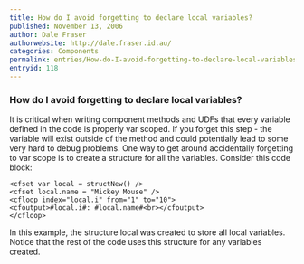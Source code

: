 ```yaml
---
title: How do I avoid forgetting to declare local variables?
published: November 13, 2006
author: Dale Fraser
authorwebsite: http://dale.fraser.id.au/
categories: Components
permalink: entries/How-do-I-avoid-forgetting-to-declare-local-variables.html
entryid: 118
---
```


<h3>How do I avoid forgetting to declare local variables?</h3>

<p>
It is critical when writing component methods and UDFs that every variable defined in the code is properly var scoped. If you forget this step - the variable will exist outside of the method and could potentially lead to some very hard to debug problems. One way to get around accidentally forgetting to var scope is to create a structure for all the variables. Consider this code block:
</p>

<pre><code class="language-markup">&lt;cfset var local = structNew() /&gt;
&lt;cfset local.name = &quot;Mickey Mouse&quot; /&gt;
&lt;cfloop index=&quot;local.i&quot; from=&quot;1&quot; to=&quot;10&quot;&gt;
&lt;cfoutput&gt;#local.i#: #local.name#&lt;br&gt;&lt;/cfoutput&gt;
&lt;/cfloop&gt;
</code></pre>

<p>
In this example, the structure local was created to store all local variables. Notice that the rest of the code uses this structure for any variables created.
</p>



